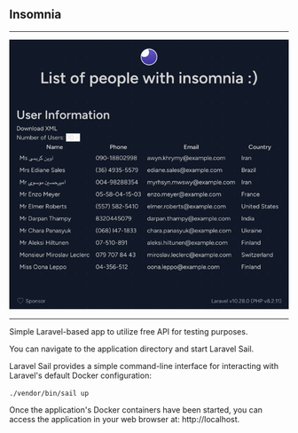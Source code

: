 ## Insomnia

---

<p align="center"><a href="https://laravel.com" target="_blank"><img src="./img.png" alt="screen"></a></p>

---

Simple Laravel-based app to utilize free API for testing purposes.

You can navigate to the application directory and start Laravel Sail. 

Laravel Sail provides a simple command-line interface for interacting with Laravel's default Docker configuration:

`./vendor/bin/sail up`

Once the application's Docker containers have been started, you can access the application in your web browser at: http://localhost.
